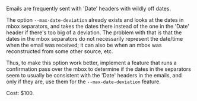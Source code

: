 Emails are frequently sent with 'Date' headers with wildly off dates.

The option `--max-date-deviation` already exists and looks at the
dates in mbox separators, and takes the dates there instead of the one
in the 'Date' header if there's too big of a deviation. The problem
with that is that the dates in the mbox separators do not necessarily
represent the date/time when the email was received; it can also be
when an mbox was reconstructed from some other source, etc.

Thus, to make this option work better, implement a feature that runs a
confirmation pass over the mbox to determine if the dates in the
separators seem to usually be consistent with the 'Date' headers in
the emails, and only if they are, use them for the
`--max-date-deviation` feature.

Cost: $100.
